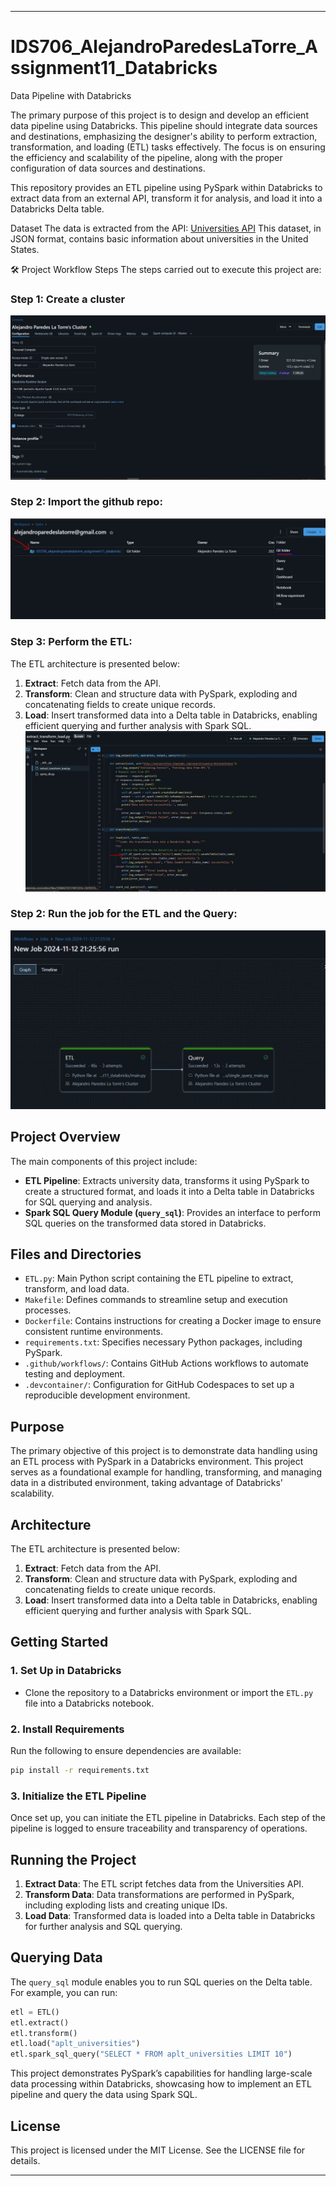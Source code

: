 ---

# IDS706_AlejandroParedesLaTorre_Assignment11_Databricks

Data Pipeline with Databricks

The primary purpose of this project is to design and develop an efficient data pipeline using Databricks. This pipeline should integrate data sources and destinations, emphasizing the designer's ability to perform extraction, transformation, and loading (ETL) tasks effectively. The focus is on ensuring the efficiency and scalability of the pipeline, along with the proper configuration of data sources and destinations.

This repository provides an ETL pipeline using PySpark within Databricks to extract data from an external API, transform it for analysis, and load it into a Databricks Delta table.

Dataset
The data is extracted from the API:
[Universities API](http://universities.hipolabs.com/search?country=United+States)
This dataset, in JSON format, contains basic information about universities in the United States.

🛠️ Project Workflow Steps
The steps carried out to execute this project are:
### Step 1: Create a cluster
![alt text](./images/FirstImage.JPG)

### Step 2: Import the github repo:
![alt text](./images/Capture2.JPG)

### Step 3: Perform the ETL:
The ETL architecture is presented below:

1. **Extract**: Fetch data from the API.
2. **Transform**: Clean and structure data with PySpark, exploding and concatenating fields to create unique records.
3. **Load**: Insert transformed data into a Delta table in Databricks, enabling efficient querying and further analysis with Spark SQL.
![alt text](./images/Capture3.JPG)


### Step 2: Run the job for the ETL and the Query:
![alt text](./images/Capture4.JPG)


## Project Overview

The main components of this project include:

- **ETL Pipeline**: Extracts university data, transforms it using PySpark to create a structured format, and loads it into a Delta table in Databricks for SQL querying and analysis.
- **Spark SQL Query Module (`query_sql`)**: Provides an interface to perform SQL queries on the transformed data stored in Databricks.

## Files and Directories

- `ETL.py`: Main Python script containing the ETL pipeline to extract, transform, and load data.
- `Makefile`: Defines commands to streamline setup and execution processes.
- `Dockerfile`: Contains instructions for creating a Docker image to ensure consistent runtime environments.
- `requirements.txt`: Specifies necessary Python packages, including PySpark.
- `.github/workflows/`: Contains GitHub Actions workflows to automate testing and deployment.
- `.devcontainer/`: Configuration for GitHub Codespaces to set up a reproducible development environment.

## Purpose

The primary objective of this project is to demonstrate data handling using an ETL process with PySpark in a Databricks environment. This project serves as a foundational example for handling, transforming, and managing data in a distributed environment, taking advantage of Databricks' scalability.

## Architecture

The ETL architecture is presented below:

1. **Extract**: Fetch data from the API.
2. **Transform**: Clean and structure data with PySpark, exploding and concatenating fields to create unique records.
3. **Load**: Insert transformed data into a Delta table in Databricks, enabling efficient querying and further analysis with Spark SQL.

## Getting Started

### 1. Set Up in Databricks

- Clone the repository to a Databricks environment or import the `ETL.py` file into a Databricks notebook.

### 2. Install Requirements

Run the following to ensure dependencies are available:
```bash
pip install -r requirements.txt
```

### 3. Initialize the ETL Pipeline

Once set up, you can initiate the ETL pipeline in Databricks. Each step of the pipeline is logged to ensure traceability and transparency of operations.

## Running the Project

1. **Extract Data**: The ETL script fetches data from the Universities API.
2. **Transform Data**: Data transformations are performed in PySpark, including exploding lists and creating unique IDs.
3. **Load Data**: Transformed data is loaded into a Delta table in Databricks for further analysis and SQL querying.

## Querying Data

The `query_sql` module enables you to run SQL queries on the Delta table. For example, you can run:
```python
etl = ETL()
etl.extract()
etl.transform()
etl.load("aplt_universities")
etl.spark_sql_query("SELECT * FROM aplt_universities LIMIT 10")
```

This project demonstrates PySpark’s capabilities for handling large-scale data processing within Databricks, showcasing how to implement an ETL pipeline and query the data using Spark SQL.

## License

This project is licensed under the MIT License. See the LICENSE file for details. 

---